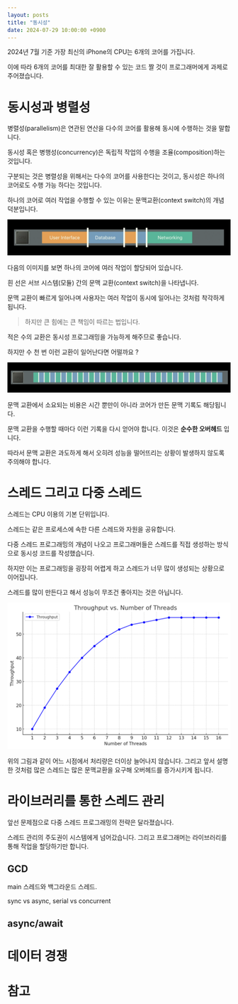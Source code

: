 ```yaml
---
layout: posts
title: "동시성"
date: 2024-07-29 10:00:00 +0900
---
```


2024년 7월 기준 가장 최신의 iPhone의 CPU는 6개의 코어를 가집니다.

이에 따라 6개의 코어를 최대한 잘 활용할 수 있는 코드 짤 것이 프로그래머에게 과제로 주어졌습니다.

# 동시성과 병렬성

병렬성(parallelism)은 연관된 연산을 다수의 코어를 활용해 동시에 수행하는 것을 말합니다.

동시성 혹은 병행성(concurrency)은 독립적 작업의 수행을 조율(composition)하는 것입니다.

구분되는 것은 병렬성을 위해서는 다수의 코어를 사용한다는 것이고, 동시성은 하나의 코어로도 수행 가능 하다는 것입니다.

하나의 코어로 여러 작업을 수행할 수 있는 이유는 문맥교환(context switch)의 개념 덕분입니다.

![문맥 교환 이미지](/assets/image/context_switch.png)

다음의 이미지를 보면 하나의 코어에 여러 작업이 할당되어 있습니다.

흰 선은 서브 시스템(모듈) 간의 문맥 교환(context switch)을 나타냅니다.

문맥 교환이 빠르게 일어나며 사용자는 여러 작업이 동시에 일어나는 것처럼 착각하게 됩니다.

> 하지만 큰 힘에는 큰 책임이 따르는 법입니다.

적은 수의 교환은 동시성 프로그래밍을 가능하게 해주므로 좋습니다.

하지만 수 천 번 이런 교환이 일어난다면 어떨까요 ?

![과도한 문맥 교환](/assets/image/context_switch_overhead.png)

문맥 교환에서 소요되는 비용은 시간 뿐만이 아니라 코어가 만든 문맥 기록도 해당됩니다.

문맥 교환을 수행할 때마다 이런 기록을 다시 얻어야 합니다. 이것은 **순수한 오버헤드** 입니다.

따라서 문맥 교환은 과도하게 해서 오히려 성능을 떨어뜨리는 상황이 발생하지 않도록 주의해야 합니다.

# 스레드 그리고 다중 스레드

스레드는 CPU 이용의 기본 단위입니다.

스레드는 같은 프로세스에 속한 다른 스레드와 자원을 공유합니다.

다중 스레드 프로그래밍의 개념이 나오고 프로그래머들은 스레드를 직접 생성하는 방식으로 동시성 코드를 작성했습니다.

하지만 이는 프로그래밍을 굉장히 어렵게 하고 스레드가 너무 많이 생성되는 상황으로 이어집니다.

스레드를 많이 만든다고 해서 성능이 무조건 좋아지는 것은 아닙니다.

![스루풋](/assets/image/throughput.png)

위의 그림과 같이 어느 시점에서 처리량은 더이상 늘어나지 않습니다. 그리고 앞서 설명한 것처럼 많은 스레드는 많은 문맥교환을 요구해 오버헤드를 증가시키게 됩니다.

# 라이브러리를 통한 스레드 관리

앞선 문제점으로 다중 스레드 프로그래밍의 전략은 달라졌습니다.

스레드 관리의 주도권이 시스템에게 넘어갔습니다. 그리고 프로그래머는 라이브러리를 통해 작업을 할당하기만 합니다.

## GCD

main 스레드와 백그라운드 스레드.

sync vs async, serial vs concurrent

## async/await

# 데이터 경쟁

# 참고
